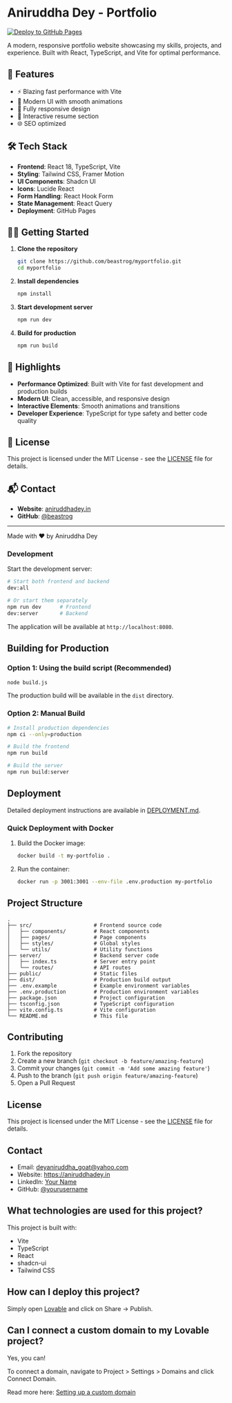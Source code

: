 # Aniruddha Dey - Portfolio

[![Deploy to GitHub Pages](https://github.com/beastrog/myportfolio/actions/workflows/deploy.yml/badge.svg)](https://github.com/beastrog/myportfolio/actions/workflows/deploy.yml)

A modern, responsive portfolio website showcasing my skills, projects, and experience. Built with React, TypeScript, and Vite for optimal performance.

## 🚀 Features

- ⚡ Blazing fast performance with Vite
- 🎨 Modern UI with smooth animations
- 📱 Fully responsive design
- 📝 Interactive resume section
- 🌐 SEO optimized

## 🛠️ Tech Stack

- **Frontend**: React 18, TypeScript, Vite
- **Styling**: Tailwind CSS, Framer Motion
- **UI Components**: Shadcn UI
- **Icons**: Lucide React
- **Form Handling**: React Hook Form
- **State Management**: React Query
- **Deployment**: GitHub Pages

## 🏃‍♂️ Getting Started

1. **Clone the repository**
   ```bash
   git clone https://github.com/beastrog/myportfolio.git
   cd myportfolio
   ```

2. **Install dependencies**
   ```bash
   npm install
   ```

3. **Start development server**
   ```bash
   npm run dev
   ```

4. **Build for production**
   ```bash
   npm run build
   ```

## 🌟 Highlights

- **Performance Optimized**: Built with Vite for fast development and production builds
- **Modern UI**: Clean, accessible, and responsive design
- **Interactive Elements**: Smooth animations and transitions
- **Developer Experience**: TypeScript for type safety and better code quality

## 📄 License

This project is licensed under the MIT License - see the [LICENSE](LICENSE) file for details.

## 📬 Contact

- **Website**: [aniruddhadey.in](https://aniruddhadey.in)
- **GitHub**: [@beastrog](https://github.com/beastrog)

---

Made with ❤️ by Aniruddha Dey

### Development

Start the development server:

```bash
# Start both frontend and backend
dev:all

# Or start them separately
npm run dev      # Frontend
dev:server       # Backend
```

The application will be available at `http://localhost:8080`.

## Building for Production

### Option 1: Using the build script (Recommended)

```bash
node build.js
```

The production build will be available in the `dist` directory.

### Option 2: Manual Build

```bash
# Install production dependencies
npm ci --only=production

# Build the frontend
npm run build

# Build the server
npm run build:server
```

## Deployment

Detailed deployment instructions are available in [DEPLOYMENT.md](DEPLOYMENT.md).

### Quick Deployment with Docker

1. Build the Docker image:
   ```bash
   docker build -t my-portfolio .
   ```

2. Run the container:
   ```bash
   docker run -p 3001:3001 --env-file .env.production my-portfolio
   ```

## Project Structure

```
.
├── src/                    # Frontend source code
│   ├── components/         # React components
│   ├── pages/              # Page components
│   ├── styles/             # Global styles
│   └── utils/              # Utility functions
├── server/                 # Backend server code
│   ├── index.ts            # Server entry point
│   └── routes/             # API routes
├── public/                 # Static files
├── dist/                   # Production build output
├── .env.example            # Example environment variables
├── .env.production         # Production environment variables
├── package.json            # Project configuration
├── tsconfig.json           # TypeScript configuration
├── vite.config.ts          # Vite configuration
└── README.md               # This file
```

## Contributing

1. Fork the repository
2. Create a new branch (`git checkout -b feature/amazing-feature`)
3. Commit your changes (`git commit -m 'Add some amazing feature'`)
4. Push to the branch (`git push origin feature/amazing-feature`)
5. Open a Pull Request

## License

This project is licensed under the MIT License - see the [LICENSE](LICENSE) file for details.

## Contact

- Email: deyaniruddha_goat@yahoo.com
- Website: https://aniruddhadey.in
- LinkedIn: [Your Name](https://linkedin.com/in/yourprofile)
- GitHub: [@yourusername](https://github.com/yourusername)

## What technologies are used for this project?

This project is built with:

- Vite
- TypeScript
- React
- shadcn-ui
- Tailwind CSS

## How can I deploy this project?

Simply open [Lovable](https://lovable.dev/projects/951abbde-2b87-48bf-9272-3883aa0ed809) and click on Share -> Publish.

## Can I connect a custom domain to my Lovable project?

Yes, you can!

To connect a domain, navigate to Project > Settings > Domains and click Connect Domain.

Read more here: [Setting up a custom domain](https://docs.lovable.dev/tips-tricks/custom-domain#step-by-step-guide)
